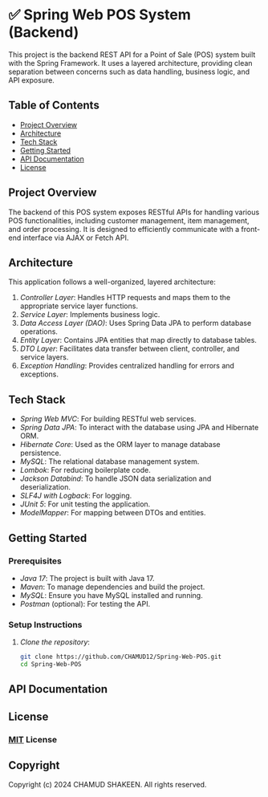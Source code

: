 # ✅ Spring Web POS System (Backend)

This project is the backend REST API for a Point of Sale (POS) system built with the Spring Framework. It uses a 
layered architecture, providing clean separation between concerns such as data handling, business logic, and API 
exposure.

## Table of Contents

- [Project Overview](#project-overview)
- [Architecture](#architecture)
- [Tech Stack](#tech-stack)
- [Getting Started](#getting-started)
- [API Documentation](#api-documentation)
- [License](#license)


## Project Overview

The backend of this POS system exposes RESTful APIs for handling various POS functionalities, including 
customer management, item management, and order processing. It is designed to efficiently communicate with a 
front-end interface via AJAX or Fetch API.

## Architecture

This application follows a well-organized, layered architecture:
1. *Controller Layer*: Handles HTTP requests and maps them to the appropriate service layer functions.
2. *Service Layer*: Implements business logic.
3. *Data Access Layer (DAO)*: Uses Spring Data JPA to perform database operations.
4. *Entity Layer*: Contains JPA entities that map directly to database tables.
5. *DTO Layer*: Facilitates data transfer between client, controller, and service layers.
6. *Exception Handling*: Provides centralized handling for errors and exceptions.

## Tech Stack

- *Spring Web MVC*: For building RESTful web services.
- *Spring Data JPA*: To interact with the database using JPA and Hibernate ORM.
- *Hibernate Core*: Used as the ORM layer to manage database persistence.
- *MySQL*: The relational database management system.
- *Lombok*: For reducing boilerplate code.
- *Jackson Databind*: To handle JSON data serialization and deserialization.
- *SLF4J with Logback*: For logging.
- *JUnit 5*: For unit testing the application.
- *ModelMapper*: For mapping between DTOs and entities.

## Getting Started

### Prerequisites

- *Java 17*: The project is built with Java 17.
- *Maven*: To manage dependencies and build the project.
- *MySQL*: Ensure you have MySQL installed and running.
- *Postman* (optional): For testing the API.

### Setup Instructions

1. *Clone the repository*:
   ```bash
   git clone https://github.com/CHAMUD12/Spring-Web-POS.git
   cd Spring-Web-POS
   
## API Documentation



## License

### [MIT](https://github.com/CHAMUD12/Spring-Web-POS/blob/master/License.txt) License

## Copyright

Copyright (c) 2024 CHAMUD SHAKEEN. All rights reserved.
